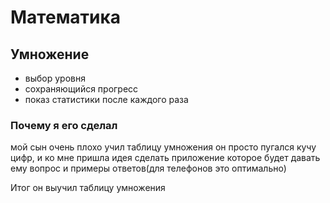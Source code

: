 # Математика
## Умножение
* выбор уровня
* сохраняющийся прогресс
* показ статистики после каждого раза

### Почему я его сделал
мой сын очень плохо учил таблицу умножения
он просто пугался кучу цифр, и ко мне пришла 
идея сделать приложение которое будет давать ему вопрос
и примеры ответов(для телефонов это оптимально)

Итог он выучил таблицу умножения
